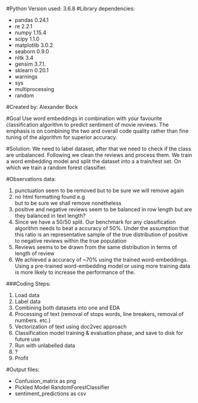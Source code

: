 #Python Version used: 3.6.8
#Library dependencies:
* pandas 0.24.1
* re  2.2.1
* numpy 1.15.4
* scipy 1.1.0
* matplotlib 3.0.2
* seaborn 0.9.0
* nltk 3.4
* gensim 3.7.1.
* sklearn 0.20.1
* warnings
* sys
* multiprocessing
* random

#Created by: Alexander Bock

#Goal
Use word embeddings in combination with your favourite classification algorithm to predict sentiment of movie reviews. The emphasis is on combining the two and overall code quality rather than fine tuning of the algorithm for superior accuracy.


#Solution:
We need to label dataset, after that we need to check if the class are unbalanced. Following we clean the reviews and process them. We train a word embedding model
and split the dataset into a a train/test set. On which we train a random forest classifier.  

#Observations data:
1. punctuation seem to be removed but to be sure we will remove again
2. no html formatting found e.g <br> but to be sure we shall remove nonetheless
3. positive and negative reviews seem to be balanced in row length but are they balanced in text length?
4. Since we have a 50/50 split. Our benchmark for any classification  algorithm needs to beat a accuracy of 50%. Under the assumption that this ratio is an representative sample of the true distribution of positive to negative reviews within the true population
5. Reviews seems to be drawn from the same distribution in terms of length of review
6. We achieved a accuracy of ~70% using the trained word-embeddings. Using a pre-trained word-embedding model or using more training data is more likely to increase the performance of the.


###Coding Steps:
1. Load data
2. Label data
3. Combining both datasets into one and EDA
4. Processing of text (removal of stops words, line breakers, removal of numbers. etc.)
5. Vectorization of text using doc2vec approach
6. Classification model training & evaluation phase, and save to disk for future use
7. Run with unlabelled data
8. ?
9. Profit

#Output files:
* Confusion_matrix as png
* Pickled Model RandomForestClassifier
* sentiment_predictions as csv
